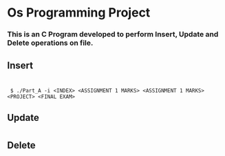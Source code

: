 # Os Programming Project
### This is an C Program developed to perform Insert, Update and Delete operations on file.
## Insert
#
``` $ ./Part_A -i <INDEX> <ASSIGNMENT 1 MARKS> <ASSIGNMENT 1 MARKS> <PROJECT> <FINAL EXAM>```
## Update
#
## Delete
#
